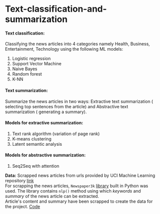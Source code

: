 # Text-classification-and-summarization

#### Text classification:
Classifying the news articles into 4 categories namely Health, Business, Entertainment, Technology using the following ML models:  
1. Logistic regression
2. Support Vector Machine
3. Naive Bayes 
4. Random forest
5. K-NN


#### Text summarization:
Summarize the news articles in two ways: Extractive text summarization ( selecting top sentences from the article) and Abstractive text summarization ( generating a summary).

#### Models for extractive summarization:
1. Text rank algorithm (variation of page rank)
2. K-means clustering
3. Latent semantic analysis

#### Models for abstractive summarization:
1. Seq2Seq with attention

**Data:** Scrapped news articles from urls provided by UCI Machine Learning repository [link](http://archive.ics.uci.edu/ml/datasets/News+Aggregator)  
For scrapping the news articles, ```Newspaper3k``` [library](https://newspaper.readthedocs.io/en/latest/) built in Python was used. The library contains ```nlp()``` method using which *keywords* and *summary* of the news article can be extracted.   
Article's content and summary have been scrapped to create the data for the project. [Code](https://github.com/saiharshithreddy/Text-classification-and-summarization/blob/master/Data%20collection/data%20scrapper.ipynb)  
